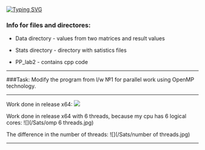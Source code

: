 [![Typing SVG](https://readme-typing-svg.herokuapp.com?color=%2336BCF7&lines=Lab+2)](https://git.io/typing-svg)
### Info for files and directores: ###

* Data directory        - values from two matrices and result values

* Stats directory       - directory with satistics files

* PP_lab2             - contains cpp code

----

###Task: Modify the program from l/w №1 for parallel work using OpenMP technology.

----

Work done in release x64:
![](./Sats/image.png)

Work done in release x64 with 6 threads, because my cpu has 6 logical cores:
![](/Sats/omp 6 threads.jpg)

The difference in the number of threads:
![](/Sats/number of threads.jpg)

----
